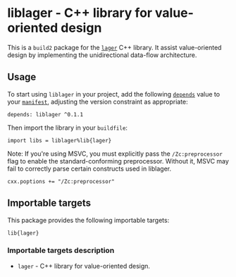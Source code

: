 # liblager - C++ library for value-oriented design

This is a `build2` package for the [`lager`](https://github.com/arximboldi/lager) C++ library. It assist value-oriented design by implementing the unidirectional data-flow architecture.

## Usage

To start using `liblager` in your project, add the following [`depends`](https://build2.org/bpkg/doc/build2-package-manager-manual.xhtml#manifest-package-depends) value to your [`manifest`](https://build2.org/bpkg/doc/build2-package-manager-manual.xhtml#manifests), adjusting the version constraint as appropriate:

```
depends: liblager ^0.1.1
```

Then import the library in your `buildfile`:

```
import libs = liblager%lib{lager}
```

Note: If you're using MSVC, you must explicitly pass the `/Zc:preprocessor` flag to enable the standard-conforming preprocessor. Without it, MSVC may fail to correctly parse certain constructs used in liblager.

```
cxx.poptions += "/Zc:preprocessor"
```

## Importable targets

This package provides the following importable targets:

```
lib{lager}
```

### Importable targets description

* `lager` - C++ library for value-oriented design.
